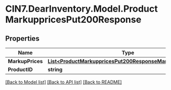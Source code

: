 # CIN7.DearInventory.Model.ProductMarkuppricesPut200Response

## Properties

| Name             | Type                                                                                                                        | Description | Notes      |
| ---------------- | --------------------------------------------------------------------------------------------------------------------------- | ----------- | ---------- |
| **MarkupPrices** | [**List&lt;ProductMarkuppricesPut200ResponseMarkupPricesInner&gt;**](ProductMarkuppricesPut200ResponseMarkupPricesInner.md) |             | [optional] |
| **ProductID**    | **string**                                                                                                                  |             | [optional] |

[[Back to Model list]](../README.md#documentation-for-models) [[Back to API list]](../README.md#documentation-for-api-endpoints) [[Back to README]](../README.md)
